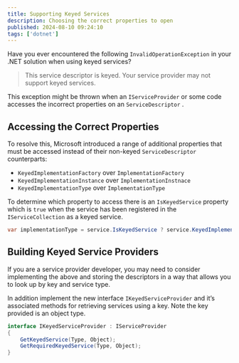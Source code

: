 ```yaml
---
title: Supporting Keyed Services
description: Choosing the correct properties to open
published: 2024-08-10 09:24:10
tags: ['dotnet']
---
```


Have you ever encountered the following `InvalidOperationException` in your .NET solution when using keyed services?

> This service descriptor is keyed. Your service provider may not support keyed services.

This exception might be thrown when an `IServiceProvider` or some code accesses the incorrect properties on an `ServiceDescriptor` .

## Accessing the Correct Properties

To resolve this, Microsoft introduced a range of additional properties that must be accessed instead of their non-keyed `ServiceDescriptor` counterparts:

- `KeyedImplementationFactory` over `ImplementationFactory`
- `KeyedImplementationInstance` over `ImplementationInstnace`
- `KeyedImplementationType` over `ImplementationType`

To determine which property to access there is an `IsKeyedService` property which is `true` when the service has been registered in the `IServiceCollection` as a keyed service.

```csharp
var implementationType = service.IsKeyedService ? service.KeyedImplementationType : service.ImplementationType;
```

## Building Keyed Service Providers

If you are a service provider developer, you may need to consider implementing the above and storing the descriptors in a way that allows you to look up by key and service type.

In addition implement the new interface `IKeyedServiceProvider` and it’s associated methods for retrieving services using a key. Note the key provided is an object type.

```csharp
interface IKeyedServiceProvider : IServiceProvider
{
    GetKeyedService(Type, Object);
    GetRequiredKeyedService(Type, Object);
}
```